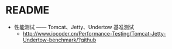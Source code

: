# README

- 性能测试 —— Tomcat、Jetty、Undertow 基准测试
    - <http://www.iocoder.cn/Performance-Testing/Tomcat-Jetty-Undertow-benchmark/?github>
